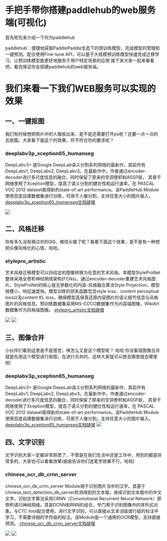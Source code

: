 # 手把手带你搭建paddlehub的web服务端(可视化)
首先呢先来介绍一下何为paddlehub

paddlehub：便捷地获取PaddlePaddle生态下的预训练模型，完成模型的管理和一键预测。配合使用Fine-tune API，可以基于大规模预训练模型快速完成迁移学习，让预训练模型能更好地服务于用户特定场景的应用
接下来大家一起来看看吧，看完保证你会搭建paddlehub的web服务端。
# 我们来看一下我们WEB服务可以实现的效果
## 一、一键抠图
我们有时候想把照片中的人像抠出来，是不是还需要打开ps呢？还要一点一点的去抠图。大家看下面这个的效果，符不符合你的要求呢？
### deeplabv3p_xception65_humanseg
DeepLabv3+ 是Google DeepLab语义分割系列网络的最新作，其前作有 DeepLabv1, DeepLabv2, DeepLabv3。在最新作中，作者通过encoder-decoder进行多尺度信息的融合，同时保留了原来的空洞卷积和ASSP层， 其骨干网络使用了Xception模型，提高了语义分割的健壮性和运行速率，在 PASCAL VOC 2012 dataset取得新的state-of-art performance。该PaddleHub Module使用百度自建数据集进行训练，可用于人像分割，支持任意大小的图片输入。
[deeplabv3p_xception65_humanseg文档链接](https://www.paddlepaddle.org.cn/hubdetail?name=deeplabv3p_xception65_humanseg&en_category=ImageSegmentation)

![](https://ai-studio-static-online.cdn.bcebos.com/39c6b1a98ac445ce9a52af64ff1ddcc419ab341ec88d43c1b39a6fbbd261fe10)
## 二、风格迁移
你有多久没有换过你的QQ、微信头像了呢？看看下面这个效果，是不是有一种想把头像风格化的心情，哈哈。
### stylepro_artistic
艺术风格迁移模型可以将给定的图像转换为任意的艺术风格。本模型StyleProNet整体采用全卷积神经网络架构(FCNs)，通过encoder-decoder重建艺术风格图片。StyleProNet的核心是无参数化的内容-风格融合算法Style Projection，模型规模小，响应速度快。模型训练的损失函数包含style loss、content perceptual loss以及content KL loss，确保模型高保真还原内容图片的语义细节信息与风格图片的风格信息。预训练数据集采用MS-COCO数据集作为内容端图像，WikiArt数据集作为风格端图像。
[stylepro_artistic文档链接](https://www.paddlepaddle.org.cn/hubdetail?name=stylepro_artistic&en_category=GANs)

![](https://ai-studio-static-online.cdn.bcebos.com/c2c92a997cfe496ca28f8aa0d4152daa86fc334cd4dc4c78b03fdc13286b22d3)
![](https://ai-studio-static-online.cdn.bcebos.com/e8468df2cd79482f9c045616e466a96e88f78767f7ca40efbbf69bbcc46a8d11)
## 三、图像合并
小伙伴们看到这里是不是感觉，咦怎么又是这个模型呢？  哈哈  你没看错图像合并就是先用这个模型进行抠图，在进行合并的，这样大家就可以想去哪里就去哪里啦!
### deeplabv3p_xception65_humanseg
DeepLabv3+ 是Google DeepLab语义分割系列网络的最新作，其前作有 DeepLabv1, DeepLabv2, DeepLabv3。在最新作中，作者通过encoder-decoder进行多尺度信息的融合，同时保留了原来的空洞卷积和ASSP层， 其骨干网络使用了Xception模型，提高了语义分割的健壮性和运行速率，在 PASCAL VOC 2012 dataset取得新的state-of-art performance。该PaddleHub Module使用百度自建数据集进行训练，可用于人像分割，支持任意大小的图片输入。
[deeplabv3p_xception65_humanseg文档链接](https://www.paddlepaddle.org.cn/hubdetail?name=deeplabv3p_xception65_humanseg&en_category=ImageSegmentation)
![](https://ai-studio-static-online.cdn.bcebos.com/87607c5016844101927af1a01859590b11c4d2989a114e93b355f284b0e6f198)
## 四、文字识别
文字识别大家一定都非常熟悉了，不管是在我们生活中还是工作中，用到的都是非常多的，大家也可以看看效果(偷偷告诉你们连笔字效果不行，哈哈)
### chinese_ocr_db_crnn_server
chinese_ocr_db_crnn_server Module用于识别图片当中的汉字。其基于chinese_text_detection_db_server检测得到的文本框，继续识别文本框中的中文文字。识别文字算法采用CRNN（Convolutional Recurrent Neural Network）即卷积递归神经网络。其是DCNN和RNN的组合，专门用于识别图像中的序列式对象。与CTC loss配合使用，进行文字识别，可以直接从文本词级或行级的标注中学习，不需要详细的字符级的标注。该Module是一个通用的OCR模型，支持直接预测。
[chinese_ocr_db_crnn_server文档链接](https://www.paddlepaddle.org.cn/hubdetail?name=chinese_ocr_db_crnn_server&en_category=TextRecognition)

![](https://ai-studio-static-online.cdn.bcebos.com/f6fe63e126114541895e96a40e62f425e8a5f2521d6b411db81bbdb73ce685dd)
![](https://ai-studio-static-online.cdn.bcebos.com/555f62348fcc448cac9ef9e9abb9624dfff3c13f501f4c89903b1edeee458334)

